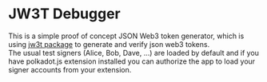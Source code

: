 # JW3T Debugger

This is a simple proof of concept JSON Web3 token generator, which is using [jw3t package](https://www.npmjs.com/package/jw3t) to generate and verify json web3 tokens.  
The usual test signers (Alice, Bob, Dave, ...) are loaded by default and if you have polkadot.js extension installed you can authorize the app to load your signer accounts from your extension.

